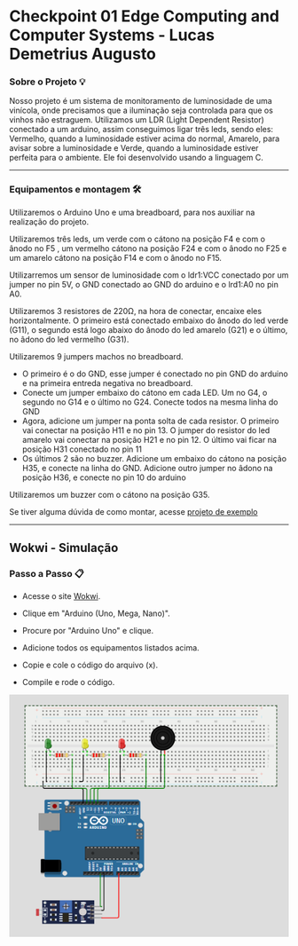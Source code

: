 <h1>Checkpoint 01 Edge Computing and Computer Systems - Lucas Demetrius Augusto</h1>



<h3>Sobre o Projeto 💡</h3> 

<p>Nosso projeto é um sistema de monitoramento de luminosidade de uma vinícola, onde precisamos que a iluminação seja controlada para que os vinhos não estraguem. Utilizamos um LDR (Light Dependent Resistor) conectado a um arduino, assim conseguimos ligar três leds, sendo eles: Vermelho, quando a luminosidade estiver acima do normal, Amarelo, para avisar sobre a luminosidade e Verde, quando a luminosidade estiver perfeita para o ambiente. Ele foi desenvolvido usando a linguagem C.</p>

<hr>

<h3>Equipamentos e montagem 🛠️</h3>

<p>Utilizaremos o Arduino Uno e uma breadboard, para nos auxiliar na realização do projeto.</p>
<p>Utilizaremos três leds, um verde com o cátono na posição F4 e com o ânodo no F5 , um vermelho cátono na posição F24 e com o ânodo no F25 e um amarelo cátono na posição F14 e com o ânodo no F15.</p>
<p>Utilizarremos um sensor de luminosidade com o ldr1:VCC conectado por um jumper no pin 5V, o GND conectado ao GND do arduino e o lrd1:A0 no pin A0.</p>
<p>Utilizaremos 3 resistores de 220Ω, na hora de conectar, encaixe eles horizontalmente. O primeiro está conectado embaixo do ânodo do led verde (G11), o segundo está logo abaixo do ânodo do led amarelo (G21) e o último, no âdono do led vermelho (G31).</p>
<p>Utilizaremos 9 jumpers machos no breadboard.</p>

<ul>
  <li>O primeiro é o do GND, esse jumper é conectado no pin GND do arduino e na primeira entreda negativa no breadboard.</li>
  <li>Conecte um jumper embaixo do cátono em cada LED. Um no G4, o segundo no G14 e o último no G24. Conecte todos na mesma linha do GND</li>
  <li>Agora, adicione um jumper na ponta solta de cada resistor. O primeiro vai conectar na posição H11 e no pin 13. O jumper do resistor do led amarelo vai conectar na posição H21 e no pin 12. O último vai ficar na posição H31 conectado no pin 11</li>
  <li>Os últimos 2 são no buzzer. Adicione um embaixo do cátono na posição H35, e conecte na linha do GND. Adicione outro jumper no âdono na posição H36, e conecte no pin 10 do arduino</li>
</ul>

<p>Utilizaremos um buzzer com o cátono na posição G35.</p>

<p>Se tiver alguma dúvida de como montar, acesse <a href="https://wokwi.com/projects/428328074372035585">projeto de exemplo</a></p>

<hr>

<h2>Wokwi - Simulação</h2>

####

<h3>Passo a Passo 📋</h3>

<ul>
  <li>
    <p>Acesse o site <a href="https://wokwi.com">Wokwi</a>.</p>
  </li>
  <li>
    <p>Clique em "Arduino (Uno, Mega, Nano)".</p>
  </li>
  <li>
    <p>Procure por "Arduino Uno" e clique.</p>
  </li>
  <li>
    <p>Adicione todos os equipamentos listados acima.</p>
  </li>
  <li>
    <p>Copie e cole o código do arquivo (x).</p>
  </li>
  <li>
    <p>Compile e rode o código.</p>
  </li>
</ul>

<img src="imagem/img-arduino.png">
